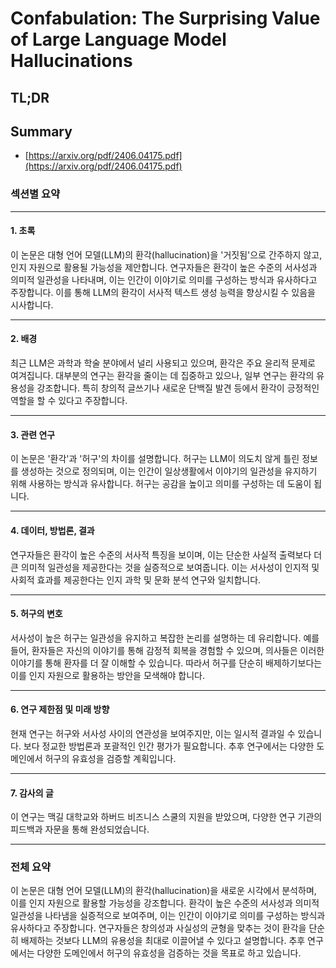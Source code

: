 # Confabulation: The Surprising Value of Large Language Model Hallucinations
## TL;DR
## Summary
- [https://arxiv.org/pdf/2406.04175.pdf](https://arxiv.org/pdf/2406.04175.pdf)

### 섹션별 요약

---

#### 1. **초록**

이 논문은 대형 언어 모델(LLM)의 환각(hallucination)을 '거짓됨'으로 간주하지 않고, 인지 자원으로 활용될 가능성을 제안합니다. 연구자들은 환각이 높은 수준의 서사성과 의미적 일관성을 나타내며, 이는 인간이 이야기로 의미를 구성하는 방식과 유사하다고 주장합니다. 이를 통해 LLM의 환각이 서사적 텍스트 생성 능력을 향상시킬 수 있음을 시사합니다.

---

#### 2. **배경**

최근 LLM은 과학과 학술 분야에서 널리 사용되고 있으며, 환각은 주요 윤리적 문제로 여겨집니다. 대부분의 연구는 환각을 줄이는 데 집중하고 있으나, 일부 연구는 환각의 유용성을 강조합니다. 특히 창의적 글쓰기나 새로운 단백질 발견 등에서 환각이 긍정적인 역할을 할 수 있다고 주장합니다.

---

#### 3. **관련 연구**

이 논문은 '환각'과 '허구'의 차이를 설명합니다. 허구는 LLM이 의도치 않게 틀린 정보를 생성하는 것으로 정의되며, 이는 인간이 일상생활에서 이야기의 일관성을 유지하기 위해 사용하는 방식과 유사합니다. 허구는 공감을 높이고 의미를 구성하는 데 도움이 됩니다.

---

#### 4. **데이터, 방법론, 결과**

연구자들은 환각이 높은 수준의 서사적 특징을 보이며, 이는 단순한 사실적 출력보다 더 큰 의미적 일관성을 제공한다는 것을 실증적으로 보여줍니다. 이는 서사성이 인지적 및 사회적 효과를 제공한다는 인지 과학 및 문화 분석 연구와 일치합니다.

---

#### 5. **허구의 변호**

서사성이 높은 허구는 일관성을 유지하고 복잡한 논리를 설명하는 데 유리합니다. 예를 들어, 환자들은 자신의 이야기를 통해 감정적 회복을 경험할 수 있으며, 의사들은 이러한 이야기를 통해 환자를 더 잘 이해할 수 있습니다. 따라서 허구를 단순히 배제하기보다는 이를 인지 자원으로 활용하는 방안을 모색해야 합니다.

---

#### 6. **연구 제한점 및 미래 방향**

현재 연구는 허구와 서사성 사이의 연관성을 보여주지만, 이는 일시적 결과일 수 있습니다. 보다 정교한 방법론과 포괄적인 인간 평가가 필요합니다. 추후 연구에서는 다양한 도메인에서 허구의 유효성을 검증할 계획입니다.

---

#### 7. **감사의 글**

이 연구는 맥길 대학교와 하버드 비즈니스 스쿨의 지원을 받았으며, 다양한 연구 기관의 피드백과 자문을 통해 완성되었습니다.

---

### 전체 요약

이 논문은 대형 언어 모델(LLM)의 환각(hallucination)을 새로운 시각에서 분석하며, 이를 인지 자원으로 활용할 가능성을 강조합니다. 환각이 높은 수준의 서사성과 의미적 일관성을 나타냄을 실증적으로 보여주며, 이는 인간이 이야기로 의미를 구성하는 방식과 유사하다고 주장합니다. 연구자들은 창의성과 사실성의 균형을 맞추는 것이 환각을 단순히 배제하는 것보다 LLM의 유용성을 최대로 이끌어낼 수 있다고 설명합니다. 추후 연구에서는 다양한 도메인에서 허구의 유효성을 검증하는 것을 목표로 하고 있습니다.